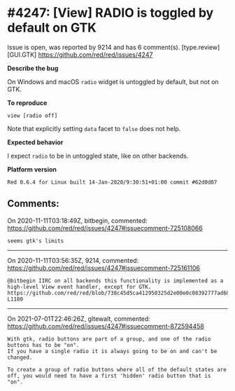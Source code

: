 
#4247: [View] RADIO is toggled by default on GTK
================================================================================
Issue is open, was reported by 9214 and has 6 comment(s).
[type.review] [GUI.GTK]
<https://github.com/red/red/issues/4247>

**Describe the bug**

On Windows and macOS `radio` widget is untoggled by default, but not on GTK.

**To reproduce**

```red
view [radio off]
```

Note that explicitly setting `data` facet to `false` does not help.

**Expected behavior**

I expect `radio` to be in untoggled state, like on other backends.

**Platform version**

```
Red 0.6.4 for Linux built 14-Jan-2020/9:30:51+01:00 commit #62d0d07
```



Comments:
--------------------------------------------------------------------------------

On 2020-11-11T03:18:49Z, bitbegin, commented:
<https://github.com/red/red/issues/4247#issuecomment-725108066>

    seems gtk's limits

--------------------------------------------------------------------------------

On 2020-11-11T03:56:35Z, 9214, commented:
<https://github.com/red/red/issues/4247#issuecomment-725161106>

    @bitbegin IIRC on all backends this functionality is implemented as a high-level View event handler, except for GTK.
    https://github.com/red/red/blob/738c45d5ca412950325d2e00e0c08392777ad603/modules/view/view.red#L1165-L1180

--------------------------------------------------------------------------------

On 2021-07-01T22:46:26Z, gltewalt, commented:
<https://github.com/red/red/issues/4247#issuecomment-872594458>

    With gtk, radio buttons are part of a group, and one of the radio buttons has to be "on". 
    If you have a single radio it is always going to be on and can't be changed.
    
    To create a group of radio buttons where all of the default states are off, you would need to have a first 'hidden' radio button that is "on".

